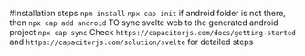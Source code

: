 #Installation steps
`npm install`
`npx cap init`
if android folder is not there, then  `npx cap add android`
TO sync svelte web to the generated android project `npx cap sync`
Check `https://capacitorjs.com/docs/getting-started` and `https://capacitorjs.com/solution/svelte`  for detailed steps


